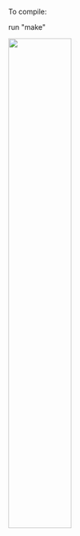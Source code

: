 To compile:

run "make"


[<img src="https://i.ibb.co/syHHKP9/Catch-Them.png" width="50%">](https://www.youtube.com/watch?v=W5oMZdtZWbo&ab_channel=nhivo "Now in Android: 55")
